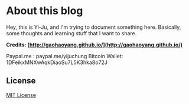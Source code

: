 # About this blog

Hey, this is Yi-Ju, and I'm trying to document something here.
Basically, some thoughts and learning stuff that I want to share.

**Credits: [http://gaohaoyang.github.io/](http://gaohaoyang.github.io/)**


Paypal.me : paypal.me/yijuchung
Bitcoin Wallet: 1DFeikxMNXwAqkDiaoSu7L5K3hka8o72J

## License

[MIT License](https://github.com/Gaohaoyang/gaohaoyang.github.io/blob/master/LICENSE.md)
